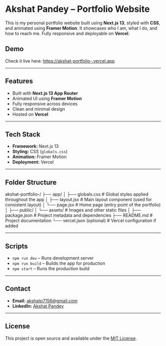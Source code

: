 # Akshat Pandey – Portfolio Website

This is my personal portfolio website built using **Next.js 13**, styled with **CSS**, and animated using **Framer Motion**. It showcases who I am, what I do, and how to reach me. Fully responsive and deployable on **Vercel**.

## Demo
Check it live here: [https://akshat-portfolio-.vercel.app](https://akshat-portfolio-.vercel.app)

---

## Features

- Built with **Next.js 13 App Router**
- Animated UI using **Framer Motion**
- Fully responsive across devices
- Clean and minimal design
- Hosted on **Vercel**

---

## Tech Stack

- **Framework:** Next.js 13
- **Styling:** CSS (`globals.css`)
- **Animation:** Framer Motion
- **Deployment:** Vercel

---

## Folder Structure
akshat-portfolio-/
├── app/
│   ├── globals.css       # Global styles applied throughout the app
│   ├── layout.jsx        # Main layout component (used for consistent layout)
│   └── page.jsx          # Home page (entry point of the portfolio)
│
├── public/
│   └── assets/           # Images and other static files
│
├── package.json          # Project metadata and dependencies
├── README.md             # Project documentation
└── vercel.json (optional) # Vercel configuration if added

---

## Scripts

- `npm run dev` – Runs development server
- `npm run build` – Builds the app for production
- `npm start` – Runs the production build

---

## Contact

- **Email:** akshatp7156@gmail.com  
- **LinkedIn:** [Akshat Pandey](https://www.linkedin.com/in/akshat-pandey-57a69a21a)

---

## License

This project is open source and available under the [MIT License](LICENSE).
